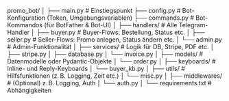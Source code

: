 promo_bot/
│
├── main.py # Einstiegspunkt
├── config.py # Bot-Konfiguration (Token, Umgebungsvariablen)
├── commands.py # Bot-Kommandos (für BotFather & Bot-UI)
│
├── handlers/ # Alle Telegram-Handler
│ ├── buyer.py # Buyer-Flows: Bestellung, Status etc.
│ ├── seller.py # Seller-Flows: Promo anlegen, Status ändern etc.
│ └── admin.py # Admin-Funktionalität
│
├── services/ # Logik für DB, Stripe, PDF etc.
│ ├── stripe.py
│ ├── database.py
│ └── invoice.py
│
├── models/ # Datenmodelle oder Pydantic-Objekte
│ └── order.py
│
├── keyboards/ # Inline- und Reply-Keyboards
│ └── buyer_kb.py
│
├── utils/ # Hilfsfunktionen (z. B. Logging, Zeit etc.)
│ └── misc.py
│
├── middlewares/ # (Optional) z. B. Logging, Auth
│ └── auth.py
│
└── requirements.txt # Abhängigkeiten
